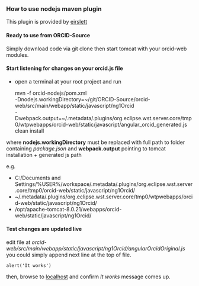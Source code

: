 ### How to use nodejs maven plugin

This plugin is provided by [eirslett](https://github.com/eirslett/frontend-maven-plugin)

#### Ready to use from ORCID-Source

Simply download code via git clone then start tomcat with your orcid-web modules.

#### Start listening for changes on your orcid.js file

* open a terminal at your root project and run

    mvn -f orcid-nodejs/pom.xml \
    -Dnodejs.workingDirectory=~/git/ORCID-Source/orcid-web/src/main/webapp/static/javascript/ng1Orcid \
    -Dwebpack.output=~/.metadata/.plugins/org.eclipse.wst.server.core/tmp0/wtpwebapps/orcid-web/static/javascript/angular_orcid_generated.js \
    clean install

where **nodejs.workingDirectory** must be replaced with full path to folder containing _package.json_ and **webpack.output** pointing to tomcat installation + generated js path

e.g.

* C:/Documents and Settings/%USER%/workspace/.metadata/.plugins/org.eclipse.wst.server.core/tmp0/orcid-web/static/javascript/ng1Orcid/
* ~/.metadata/.plugins/org.eclipse.wst.server.core/tmp0/wtpwebapps/orcid-web/static/javascript/ng1Orcid/
* /opt/apache-tomcat-8.0.21/webapps/orcid-web/static/javascript/ng1Orcid/

#### Test changes are updated live

edit file at _orcid-web/src/main/webapp/static/javascript/ng1Orcid/angularOrcidOriginal.js_
you could simply append next line at the top of file.

    alert('It works')
    
then, browse to [localhost](https://localhost:8443/orcid-web/) and confirm _It works_ message comes up.

